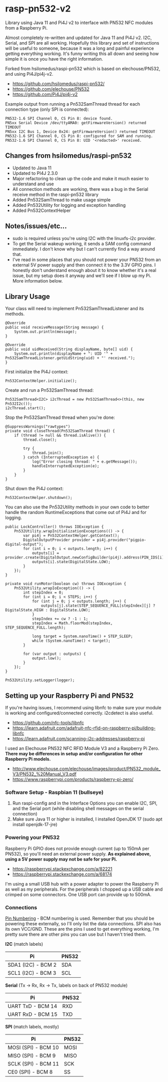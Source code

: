 # rasp-pn532-v2
Library using Java 11 and Pi4J v2 to interface with PN532 NFC modules from a Raspberry Pi.

Almost completely re-written and updated for Java 11 and Pi4J v2. I2C, Serial, and SPI are all working. Hopefully this library and set of instructions will be useful to someone, because it was a long and painful experience getting everything working. It's funny writing this all down and seeing how simple it is once you have the right information.

Forked from hsilomedus/raspi-pn532 which is based on elechouse/PN532, and using Pi4J/pi4j-v2.
* https://github.com/hsilomedus/raspi-pn532/
* https://github.com/elechouse/PN532
* https://github.com/Pi4J/pi4j-v2

Example output from running a Pn532SamThread thread for each connection type (only SPI is connected):
```
PN532-1.6 SPI Channel 0, CS Pin 8: device found.
PN5xx Serial Device /dev/ttyAMA0: getFirmwareVersion() returned TIMEOUT
PN5xx I2C Bus 1, Device 0x24: getFirmwareVersion() returned TIMEOUT
PN532-1.6 SPI Channel 0, CS Pin 8: configured for SAM and running.
PN532-1.6 SPI Channel 0, CS Pin 8: UID '<redacted>' received.
```

## Changes from hsilomedus/raspi-pn532
* Updated to Java 11
* Updated to PI4J 2.3.0
* Major refactoring to clean up the code and make it much easier to understand and use
* All connection methods are working, there was a bug in the Serial receive method in the raspi-pn532 library
* Added Pn532SamThread to make usage simple
* Added Pn532Utility for logging and exception handling
* Added Pn532ContextHelper

## Notes/issues/etc...
* sudo is required unless you're using I2C with the linuxfs-i2c provider.
* To get the Serial wakeup working, it sends a SAM config command immediately. I don't know why but I can't currently find a way around that.
* I've read in some places that you should not power your PN532 from an external 5V power supply and then connect it to the 3.3V GPIO pins. I honestly don't understand enough about it to know whether it's a real issue, but my setup does it anyway and we'll see if I blow up my Pi. More information below.

## Library Usage
Your class will need to implement Pn532SamThreadListener and its methods.
```
@Override
public void receiveMessage(String message) {
    System.out.println(message);
}

@Override
public void uidReceived(String displayName, byte[] uid) {
    System.out.println(displayName + ": UID '" + Pn532SamThreadListener.getUidString(uid) + "' received.");
}
```

First initialize the Pi4J context:
```
Pn532ContextHelper.initialize();
```

Create and run a Pn532SamThread thread:
```
Pn532SamThread<I2C> i2cThread = new Pn532SamThread<>(this, new Pn532I2c());
i2cThread.start();
```

Stop the Pn532SamThread thread when you're done:
```
@SuppressWarnings("rawtypes")
private void closeThread(Pn532SamThread thread) {
    if (thread != null && thread.isAlive()) {
        thread.close();

        try {
            thread.join();
        } catch (InterruptedException e) {
            log("Error closing thread: " + e.getMessage());
            handleInterruptedException(e);
        }
    }
}
```

Shut down the Pi4J context:
```
Pn532ContextHelper.shutdown();
```

You can also use the Pn532Utility methods in your own code to better handle the random RuntimeExceptions that come out of Pi4J and for logging.
```
public LockController() throws IOException {
    Pn532Utility.wrapInitializationExceptions(() -> {
        var pi4j = Pn532ContextHelper.getContext();
        DigitalOutputProvider provider = pi4j.provider("pigpio-digital-output");
        for (int i = 0; i < outputs.length; i++) {
            outputs[i] = provider.create(DigitalOutput.newConfigBuilder(pi4j).address(PIN_IDS[i]).build());
            outputs[i].state(DigitalState.LOW);
        }
    });
}
```
```
private void runMotor(boolean cw) throws IOException {
    Pn532Utility.wrapIoException(() -> {
        int stepIndex = 0;
        for (int i = 0; i < STEPS; i++) {
            for (int j = 0; j < outputs.length; j++) {
                outputs[j].state(STEP_SEQUENCE_FULL[stepIndex][j] ? DigitalState.HIGH : DigitalState.LOW);
            }
            stepIndex += cw ? -1 : 1;
            stepIndex = Math.floorMod(stepIndex, STEP_SEQUENCE_FULL.length);
            
            long target = System.nanoTime() + STEP_SLEEP;
            while (System.nanoTime() < target);
        }
        
        for (var output : outputs) {
            output.low();
        }
    });
}
```
```
Pn532Utility.setLogger(logger);
```

## Setting up your Raspberry Pi and PN532
If you're having issues, I recommend using libnfc to make sure your module is working and configured/connected correctly. i2cdetect is also useful.
* https://github.com/nfc-tools/libnfc
* https://learn.adafruit.com/adafruit-nfc-rfid-on-raspberry-pi/building-libnfc
* https://learn.adafruit.com/scanning-i2c-addresses/raspberry-pi

I used an Elechouse PN532 NFC RFID Module V3 and a Raspberry Pi Zero. **There may be differences in setup and/or configuration for other Raspberry Pi models.**
* http://www.elechouse.com/elechouse/images/product/PN532_module_V3/PN532_%20Manual_V3.pdf
* https://www.raspberrypi.com/products/raspberry-pi-zero/

### Software Setup - Raspbian 11 (bullseye)
1. Run raspi-config and in the Interface Options you can enable I2C, SPI, and the Serial port (while disabling shell messages on the serial connection)
1. Make sure Java 11 or higher is installed, I installed OpenJDK 17 (sudo apt install openjdk-17-jre)

### Powering your PN532
Raspberry Pi GPIO does not provide enough current (up to 150mA per PN532), so you'll need an external power supply. **As explained above, using a 5V power supply may not be safe for your Pi.**
* https://raspberrypi.stackexchange.com/a/82221
* https://raspberrypi.stackexchange.com/a/68174

I'm using a small USB hub with a power adapter to power the Raspberry Pi as well as my peripherals. For the peripherals I chopped up a USB cable and crimped on some connectors. One USB port can provide up to 500mA.

### Connections
[Pin Numbering](https://pi4j.com/documentation/pin-numbering/) - BCM numbering is used. Remember that you should be powering these externally, so I'll only list the data connections. SPI also has its own VCC/GND. These are the pins I used to get everything working, I'm pretty sure there are other pins you can use but I haven't tried them.

**I2C** (match labels)

Pi                 | PN532
------------------ | -----
SDA1 (I2C) - BCM 2 | SDA
SCL1 (I2C) - BCM 3 | SCL

**Serial** (Tx -> Rx, Rx -> Tx, labels on back of PN532 module)

Pi                | PN532
----------------- | -----
UART TxD - BCM 14 | RXD
UART RxD - BCM 15 | TXD

**SPI** (match labels, mostly)

Pi                  | PN532
------------------- | -----
MOSI (SPI) - BCM 10 | MOSI
MISO (SPI) - BCM 9  | MISO
SCLK (SPI) - BCM 11 | SCK
CE0 (SPI) - BCM 8   | SS